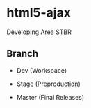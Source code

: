 html5-ajax
==========

Developing Area STBR
 
## Branch

- Dev    (Workspace)

- Stage  (Preproduction)

- Master (Final Releases)


